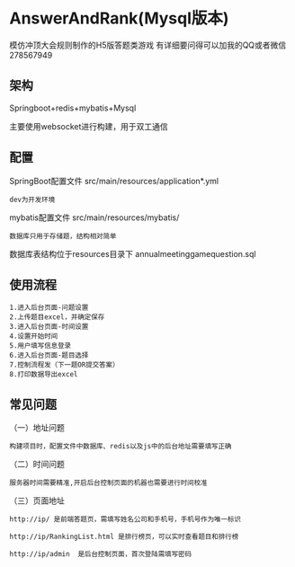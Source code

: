 # AnswerAndRank(Mysql版本)
模仿冲顶大会规则制作的H5版答题类游戏
有详细要问得可以加我的QQ或者微信
278567949


## 架构
Springboot+redis+mybatis+Mysql

主要使用websocket进行构建，用于双工通信


## 配置
SpringBoot配置文件 src/main/resources/application*.yml

    dev为开发环境

mybatis配置文件 src/main/resources/mybatis/

    数据库只用于存储题，结构相对简单

数据库表结构位于resources目录下
    annualmeetinggamequestion.sql


## 使用流程
    1.进入后台页面-问题设置
    2.上传题目excel，并确定保存
    3.进入后台页面-时间设置
    4.设置开始时间
    5.用户填写信息登录
    6.进入后台页面-题目选择
    7.控制流程发（下一题OR提交答案）
    8.打印数据导出excel


## 常见问题
（一）地址问题

    构建项目时，配置文件中数据库、redis以及js中的后台地址需要填写正确

（二）时间问题

    服务器时间需要精准,开启后台控制页面的机器也需要进行时间校准

（三）页面地址

    http://ip/ 是前端答题页，需填写姓名公司和手机号，手机号作为唯一标识

    http://ip/RankingList.html 是排行榜页，可以实时查看题目和排行榜

    http://ip/admin  是后台控制页面，首次登陆需填写密码



